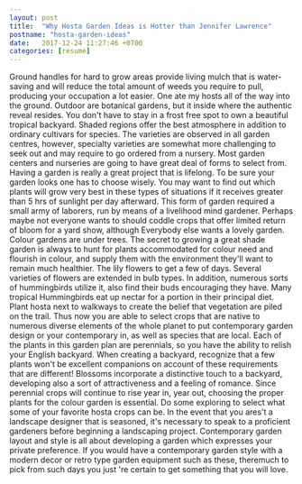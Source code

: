 ```yaml
---
layout: post
title:  "Why Hosta Garden Ideas is Hotter than Jennifer Lawrence"
postname: "hosta-garden-ideas"
date:   2017-12-24 11:27:46 +0700
categories: [resume]
---
```

Ground handles for hard to grow areas provide living mulch that is water-saving and will reduce the total amount of weeds you require to pull, producing your occupation a lot easier. One ate my hosts all of the way into the ground. Outdoor are botanical gardens, but it inside where the authentic reveal resides. You don't have to stay in a frost free spot to own a beautiful tropical backyard. Shaded regions offer the best atmosphere in addition to ordinary cultivars for species. The varieties are observed in all garden centres, however, specialty varieties are somewhat more challenging to seek out and may require to go ordered from a nursery. Most garden centers and nurseries are going to have great deal of forms to select from. Having a garden is really a great project that is lifelong. To be sure your garden looks one has to choose wisely. You may want to find out which plants will grow very best in these types of situations if it receives greater than 5 hrs of sunlight per day afterward. This form of garden required a small army of laborers, run by means of a livelihood mind gardener. Perhaps maybe not everyone wants to should coddle crops that offer limited return of bloom for a yard show, although Everybody else wants a lovely garden. Colour gardens are under trees. The secret to growing a great shade garden is always to hunt for plants accommodated for colour need and flourish in colour, and supply them with the environment they'll want to remain much healthier. The lily flowers to get a few of days. Several varieties of flowers are extended in bulb types. In addition, numerous sorts of hummingbirds utilize it, also find their buds encouraging they have. Many tropical Hummingbirds eat up nectar for a portion in their principal diet. Plant hosta next to walkways to create the belief that vegetation are piled on the trail. Thus now you are able to select crops that are native to numerous diverse elements of the whole planet to put contemporary garden design or your contemporary in, as well as species that are local. Each of the plants in this garden plan are perennials, so you have the ability to relish your English backyard. When creating a backyard, recognize that a few plants won't be excellent companions on account of these requirements that are different! Blossoms incorporate a distinctive touch to a backyard, developing also a sort of attractiveness and a feeling of romance. Since perennial crops will continue to rise year in, year out, choosing the proper plants for the colour garden is essential. Do some exploring to select what some of your favorite hosta crops can be. In the event that you ares't a landscape designer that is seasoned, it's necessary to speak to a proficient gardeners before beginning a landscaping project. Contemporary garden layout and style is all about developing a garden which expresses your private preference. If you would have a contemporary garden style with a modern decor or retro type garden equipment such as these, theremuch to pick from such days you just 're certain to get something that you will love.
